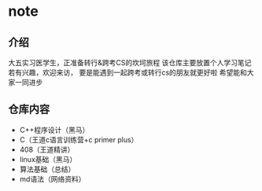 # note
## 介绍
大五实习医学生，正准备转行&跨考CS的坎坷旅程
该仓库主要放置个人学习笔记
若有兴趣，欢迎来访，
要是能遇到一起跨考或转行cs的朋友就更好啦
希望能和大家一同进步
## 仓库内容
- C++程序设计（黑马）
- C（王道c语言训练营+c primer plus）
- 408（王道精讲）
- linux基础（黑马）
- 算法基础（总结）
- md语法（网络资料）
